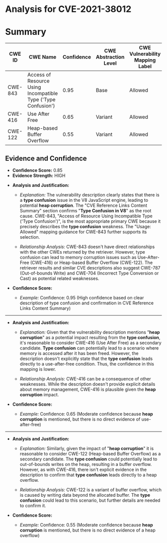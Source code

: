 # Analysis for CVE-2021-38012

# Summary
| CWE ID | CWE Name | Confidence | CWE Abstraction Level | CWE Vulnerability Mapping Label | CWE-Vulnerability Mapping Notes |
|---|---|---|---|---|---|
| CWE-843 | Access of Resource Using Incompatible Type ('Type Confusion') | 0.95 | Base | Allowed | Primary CWE |
| CWE-416 | Use After Free | 0.65 | Variant | Allowed | Secondary Candidate |
| CWE-122 | Heap-based Buffer Overflow | 0.55 | Variant | Allowed | Secondary Candidate |

## Evidence and Confidence

*   **Confidence Score:** 0.85
*   **Evidence Strength:** HIGH

- **Analysis and Justification:**  
  - *Explanation:* The vulnerability description clearly states that there is a **type confusion** issue in the V8 JavaScript engine, leading to potential **heap corruption**. The "CVE Reference Links Content Summary" section confirms "**Type Confusion in V8**" as the root cause. CWE-843, "Access of Resource Using Incompatible Type ('Type Confusion')", is the most appropriate primary CWE because it precisely describes the **type confusion** weakness. The "Usage: Allowed" mapping guidance for CWE-843 further supports its selection.

  - *Relationship Analysis:* CWE-843 doesn't have direct relationships with the other CWEs returned by the retriever. However, type confusion can lead to memory corruption issues such as Use-After-Free (CWE-416) or Heap-based Buffer Overflow (CWE-122). The retriever results and similar CVE descriptions also suggest CWE-787 (Out-of-bounds Write) and CWE-704 (Incorrect Type Conversion or Cast) as potential related weaknesses.

- **Confidence Score:**  
  - *Example:* Confidence: 0.95 (High confidence based on clear description of type confusion and confirmation in CVE Reference Links Content Summary)

---

- **Analysis and Justification:**  
  - *Explanation:* Given that the vulnerability description mentions "**heap corruption**" as a potential impact resulting from the **type confusion**, it's reasonable to consider CWE-416 (Use After Free) as a secondary candidate. **Type confusion** can potentially lead to a scenario where memory is accessed after it has been freed. However, the description doesn't explicitly state that the **type confusion** leads directly to a use-after-free condition. Thus, the confidence in this mapping is lower.

  - *Relationship Analysis:* CWE-416 can be a consequence of other weaknesses. While the description doesn't provide explicit details about memory management, CWE-416 is plausible given the **heap corruption** impact.

- **Confidence Score:**  
  - *Example:* Confidence: 0.65 (Moderate confidence because **heap corruption** is mentioned, but there is no direct evidence of use-after-free)

---

- **Analysis and Justification:**  
  - *Explanation:* Similarly, given the impact of "**heap corruption**" it is reasonable to consider CWE-122 (Heap-based Buffer Overflow) as a secondary candidate. The **type confusion** could potentially lead to out-of-bounds writes on the heap, resulting in a buffer overflow. However, as with CWE-416, there isn't explicit evidence in the description to confirm that **type confusion** leads directly to a heap overflow.

  - *Relationship Analysis:* CWE-122 is a variant of buffer overflow, which is caused by writing data beyond the allocated buffer. The **type confusion** could lead to this scenario, but further details are needed to confirm it.

- **Confidence Score:**  
  - *Example:* Confidence: 0.55 (Moderate confidence because **heap corruption** is mentioned, but there is no direct evidence of a heap overflow)